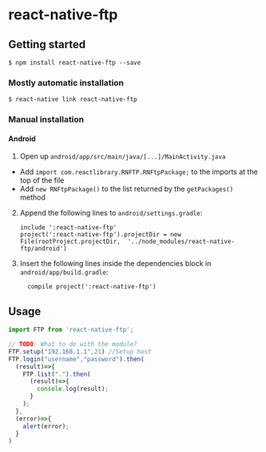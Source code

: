 
# react-native-ftp

## Getting started

`$ npm install react-native-ftp --save`

### Mostly automatic installation

`$ react-native link react-native-ftp`

### Manual installation

#### Android

1. Open up `android/app/src/main/java/[...]/MainActivity.java`
  - Add `import com.reactlibrary.RNFTP.RNFtpPackage;` to the imports at the top of the file
  - Add `new RNFtpPackage()` to the list returned by the `getPackages()` method
2. Append the following lines to `android/settings.gradle`:
  	```
  	include ':react-native-ftp'
  	project(':react-native-ftp').projectDir = new File(rootProject.projectDir, 	'../node_modules/react-native-ftp/android')
  	```
3. Insert the following lines inside the dependencies block in `android/app/build.gradle`:
  	```
      compile project(':react-native-ftp')
  	```

## Usage
```javascript
import FTP from 'react-native-ftp';

// TODO: What to do with the module?
FTP.setup("192.168.1.1",21) //Setup host
FTP.login("username","password").then(
  (result)=>{
    FTP.list(".").then(
      (result)=>{
        console.log(result);
      }
    );
  },
  (error)=>{
    alert(error);
  }
)

```
